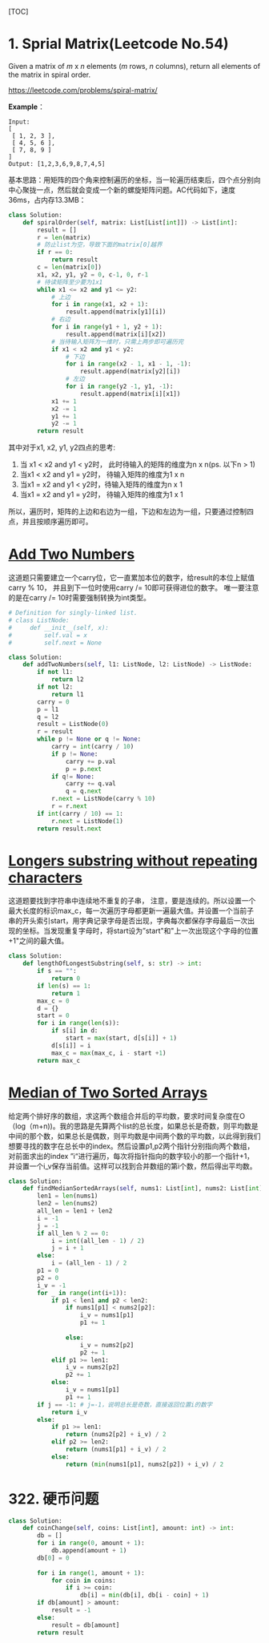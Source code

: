 [TOC]

# 1. Sprial Matrix(Leetcode No.54)

Given a matrix of *m* x *n* elements (*m* rows, *n* columns), return all elements of the matrix in spiral order.

<https://leetcode.com/problems/spiral-matrix/>

**Example**：

```tiki wiki
Input:
[
 [ 1, 2, 3 ],
 [ 4, 5, 6 ],
 [ 7, 8, 9 ]
]
Output: [1,2,3,6,9,8,7,4,5]
```



基本思路：用矩阵的四个角来控制遍历的坐标，当一轮遍历结束后，四个点分别向中心聚拢一点，然后就会变成一个新的螺旋矩阵问题。AC代码如下，速度36ms，占内存13.3MB：



```python
class Solution:
    def spiralOrder(self, matrix: List[List[int]]) -> List[int]:
        result = []
        r = len(matrix)
        # 防止list为空，导致下面的matrix[0]越界
        if r == 0:
            return result
        c = len(matrix[0])
        x1, x2, y1, y2 = 0, c-1, 0, r-1
        # 待读矩阵至少要为1x1
        while x1 <= x2 and y1 <= y2:
            # 上边
            for i in range(x1, x2 + 1):
                result.append(matrix[y1][i])
            # 右边
            for i in range(y1 + 1, y2 + 1):
                result.append(matrix[i][x2])
            # 当待输入矩阵为一维时，只需上两步即可遍历完
            if x1 < x2 and y1 < y2:
                # 下边
                for i in range(x2 - 1, x1 - 1, -1):
                    result.append(matrix[y2][i])
                # 左边
                for i in range(y2 -1, y1, -1):
                    result.append(matrix[i][x1])
            x1 += 1
            x2 -= 1
            y1 += 1
            y2 -= 1
        return result
```



其中对于x1, x2, y1, y2四点的思考:

1. 当 x1 < x2 and y1 < y2时， 此时待输入的矩阵的维度为n x n(ps. 以下n > 1)
2. 当x1 < x2 and y1 = y2时， 待输入矩阵的维度为1 x n
3. 当x1 = x2 and y1 < y2时，待输入矩阵的维度为n x 1
4. 当x1 = x2 and y1 = y2时， 待输入矩阵的维度为1 x 1

所以，遍历时，矩阵的上边和右边为一组，下边和左边为一组，只要通过控制四点，并且按顺序遍历即可。

# <a href="https://leetcode.com/problems/add-two-numbers/">Add Two Numbers</a>

这道题只需要建立一个carry位，它一直累加本位的数字，给result的本位上赋值carry % 10， 并且到下一位时使用carry /= 10即可获得进位的数字。 唯一要注意的是在carry /= 10时需要强制转换为int类型。

```python
# Definition for singly-linked list.
# class ListNode:
#     def __init__(self, x):
#         self.val = x
#         self.next = None

class Solution:
    def addTwoNumbers(self, l1: ListNode, l2: ListNode) -> ListNode:
        if not l1:
            return l2
        if not l2:
            return l1
        carry = 0
        p = l1
        q = l2
        result = ListNode(0)
        r = result
        while p != None or q != None:
            carry = int(carry / 10)
            if p != None:
                carry += p.val
                p = p.next
            if q!= None:
                carry += q.val
                q = q.next
            r.next = ListNode(carry % 10)
            r = r.next
        if int(carry / 10) == 1:
            r.next = ListNode(1)
        return result.next
```

# <a href="https://leetcode.com/problems/longest-substring-without-repeating-characters/">Longers substring without repeating characters</a>

这道题要找到字符串中连续地不重复的子串， 注意，要是连续的。所以设置一个最大长度的标识max_c，每一次遍历字母都更新一遍最大值。并设置一个当前子串的开头索引start，用字典记录字母是否出现，字典每次都保存字母最后一次出现的坐标。当发现重复字母时，将start设为”start"和"上一次出现这个字母的位置+1"之间的最大值。

```python
class Solution:
    def lengthOfLongestSubstring(self, s: str) -> int:
        if s == "":
            return 0
        if len(s) == 1:
            return 1
        max_c = 0
        d = {}
        start = 0
        for i in range(len(s)):
            if s[i] in d:
                start = max(start, d[s[i]] + 1)
            d[s[i]] = i
            max_c = max(max_c, i - start +1)
        return max_c
```

# <a href="https://leetcode.com/problems/median-of-two-sorted-arrays/">Median of Two Sorted Arrays</a>

给定两个排好序的数组，求这两个数组合并后的平均数，要求时间复杂度在O（log（m+n))。我的思路是先算两个list的总长度，如果总长是奇数，则平均数是中间的那个数，如果总长是偶数，则平均数是中间两个数的平均数，以此得到我们想要寻找的数字在总长中的index。然后设置p1,p2两个指针分别指向两个数组， 对前面求出的index ”i“进行遍历，每次将指针指向的数字较小的那一个指针+1，并设置一个i_v保存当前值。这样可以找到合并数组的第i个数，然后得出平均数。

```python
class Solution:
    def findMedianSortedArrays(self, nums1: List[int], nums2: List[int]) -> float:
        len1 = len(nums1)
        len2 = len(nums2)
        all_len = len1 + len2
        i = -1
        j = -1
        if all_len % 2 == 0:
            i = int((all_len - 1) / 2)
            j = i + 1
        else:
            i = (all_len - 1) / 2
        p1 = 0
        p2 = 0
        i_v = -1
        for _ in range(int(i+1)):
            if p1 < len1 and p2 < len2:
                if nums1[p1] < nums2[p2]:
                    i_v = nums1[p1]
                    p1 += 1
                    
                else:
                    i_v = nums2[p2]
                    p2 += 1
            elif p1 >= len1:
                i_v = nums2[p2]
                p2 += 1
            else:
                i_v = nums1[p1]
                p1 += 1
        if j == -1: # j=-1，说明总长是奇数，直接返回位置i的数字
            return i_v
        else:
            if p1 >= len1:
                return (nums2[p2] + i_v) / 2
            elif p2 >= len2:
                return (nums1[p1] + i_v) / 2
            else:
                return (min(nums1[p1], nums2[p2]) + i_v) / 2
```



# 322. 硬币问题

```python
class Solution:
    def coinChange(self, coins: List[int], amount: int) -> int:
        db = []
        for i in range(0, amount + 1):
            db.append(amount + 1)
        db[0] = 0
        
        for i in range(1, amount + 1):
            for coin in coins:
                if i >= coin:
                    db[i] = min(db[i], db[i - coin] + 1) 
        if db[amount] > amount:
            result = -1
        else:
            result = db[amount]
        return result
```



